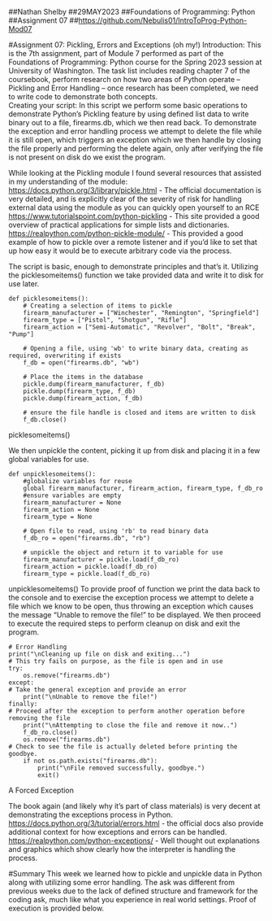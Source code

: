##Nathan Shelby
##29MAY2023
##Foundations of Programming: Python
##Assignment 07
##https://github.com/Nebulis01/IntroToProg-Python-Mod07

#Assignment 07: Pickling, Errors and Exceptions (oh my!)
Introduction:
This is the 7th assignment, part of Module 7 performed as part of the Foundations of Programming: Python course for the Spring 2023 session at University of Washington. The task list includes reading chapter 7 of the coursebook, perform research on how two areas of Python operate – Pickling and Error Handling – once research has been completed, we need to write code to demonstrate both concepts.  
Creating your script:
	In this script we perform some basic operations to demonstrate Python’s Pickling feature by using defined list data to write binary out to a file, firearms.db, which we then read back. To demonstrate the exception and error handling process we attempt to delete the file while it is still open, which triggers an exception which we then handle by closing the file properly and performing the delete again, only after verifying the file is not present on disk do we exist the program. 

While looking at the Pickling module I found several resources that assisted in my understanding of the module:
https://docs.python.org/3/library/pickle.html - The official documentation is very detailed, and is explicitly clear of the severity of risk for handling external data using the module as you can quickly open yourself to an RCE 
https://www.tutorialspoint.com/python-pickling - This site provided a good overview of practical applications for simple lists and dictionaries.
https://realpython.com/python-pickle-module/ - This provided a good example of how to pickle over a remote listener and if you’d like to set that up how easy it would be to execute arbitrary code via the process. 

The script is basic, enough to demonstrate principles and that’s it. Utilizing the picklesomeitems() function we take provided data and write it to disk for use later. 

```
def picklesomeitems():
    # Creating a selection of items to pickle
    firearm_manufacturer = ["Winchester", "Remington", "Springfield"]
    firearm_type = ["Pistol", "Shotgun", "Rifle"]
    firearm_action = ["Semi-Automatic", "Revolver", "Bolt", "Break", "Pump"]

    # Opening a file, using 'wb' to write binary data, creating as required, overwriting if exists
    f_db = open("firearms.db", "wb")

    # Place the items in the database
    pickle.dump(firearm_manufacturer, f_db)
    pickle.dump(firearm_type, f_db)
    pickle.dump(firearm_action, f_db)

    # ensure the file handle is closed and items are written to disk
    f_db.close()
```
picklesomeitems() 

We then unpickle the content, picking it up from disk and placing it in a few global variables for use. 

```
def unpicklesomeitems():
    #globalize variables for reuse
    global firearm_manufacturer, firearm_action, firearm_type, f_db_ro
    #ensure variables are empty
    firearm_manufacturer = None
    firearm_action = None
    firearm_type = None

    # Open file to read, using 'rb' to read binary data
    f_db_ro = open("firearms.db", "rb")

    # unpickle the object and return it to variable for use
    firearm_manufacturer = pickle.load(f_db_ro)
    firearm_action = pickle.load(f_db_ro)
    firearm_type = pickle.load(f_db_ro)
```
unpicklesomeitems()
To provide proof of function we print the data back to the console and to exercise the exception process we attempt to delete a file which we know to be open, thus throwing an exception which causes the message “Unable to remove the file!” to be displayed. We then proceed to execute the required steps to perform cleanup on disk and exit the program. 

```
# Error Handling
print("\nCleaning up file on disk and exiting...")
# This try fails on purpose, as the file is open and in use
try:
    os.remove("firearms.db")
except:
# Take the general exception and provide an error
    print("\nUnable to remove the file!")
finally:
# Proceed after the exception to perform another operation before removing the file
    print("\nAttempting to close the file and remove it now..")
    f_db_ro.close()
    os.remove("firearms.db")
# Check to see the file is actually deleted before printing the goodbye.
    if not os.path.exists("firearms.db"):
        print("\nFile removed successfully, goodbye.")
        exit()
```
A Forced Exception

The book again (and likely why it’s part of class materials) is very decent at demonstrating the exceptions process in Python. 
https://docs.python.org/3/tutorial/errors.html - the official docs also provide additional context for how exceptions and errors can be handled. 
https://realpython.com/python-exceptions/ - Well thought out explanations and graphics which show clearly how the interpreter is handling the process. 

#Summary
	This week we learned how to pickle and unpickle data in Python along with utilizing some error handling. The ask was different from previous weeks due to the lack of defined structure and framework for the coding ask, much like what you experience in real world settings. Proof of execution is provided below. 
  
